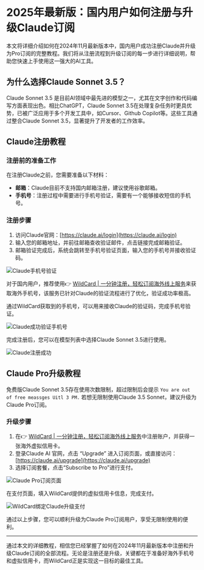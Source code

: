 # 2025年最新版：国内用户如何注册与升级Claude订阅

本文将详细介绍如何在2024年11月最新版本中，国内用户成功注册Claude并升级为Pro订阅的完整教程。我们将从注册流程到升级订阅的每一步进行详细说明，帮助您快速上手使用这一强大的AI工具。

## 为什么选择Claude Sonnet 3.5？

Claude Sonnet 3.5 是目前AI领域中最先进的模型之一，尤其在文字创作和代码编写方面表现出色。相比ChatGPT，Claude Sonnet 3.5在处理复杂任务时更具优势，已被广泛应用于多个开发工具中，如Cursor、Github Copilot等。这些工具通过整合Claude Sonnet 3.5，显著提升了开发者的工作效率。

## Claude注册教程

### 注册前的准备工作

在注册Claude之前，您需要准备以下材料：

- **邮箱**：Claude目前不支持国内邮箱注册，建议使用谷歌邮箱。
- **手机号**：注册过程中需要进行手机号验证，需要有一个能够接收短信的手机号。

### 注册步骤

1. 访问Claude官网：[https://claude.ai/login](https://claude.ai/login)
2. 输入您的邮箱地址，并前往邮箱查收验证邮件，点击链接完成邮箱验证。
3. 邮箱验证完成后，系统会跳转至手机号验证页面，输入您的手机号并接收验证码。

![Claude手机号验证](https://bbtdd.com/img/95399192208.webp)

对于国内用户，推荐使用👉 [WildCard | 一分钟注册，轻松订阅海外线上服务](https://bbtdd.com/WildCard)来获取海外手机号，该服务已针对Claude的验证流程进行了优化，验证成功率极高。

通过WildCard获取到的手机号，可以用来接收Claude的验证码，完成手机号验证。

![Claude成功验证手机号](https://bbtdd.com/img/12275067866.webp)

完成注册后，您可以在模型列表中选择Claude Sonnet 3.5进行使用。

![Claude注册成功](https://bbtdd.com/img/77756095575239.webp)

## Claude Pro升级教程

免费版Claude Sonnet 3.5存在使用次数限制，超过限制后会提示 `You are out of free meassges Uitl 3 PM.` 若想无限制使用Claude 3.5 Sonnet，建议升级为Claude Pro订阅。

### 升级步骤

1. 在👉 [WildCard | 一分钟注册，轻松订阅海外线上服务](https://bbtdd.com/WildCard)中注册账户，并获得一张海外虚拟信用卡。
2. 登录Claude AI 官网，点击 “Upgrade” 进入订阅页面，或直接访问：[https://claude.ai/upgrade](https://claude.ai/upgrade)
3. 选择订阅套餐，点击“Subscribe to Pro”进行支付。

![Claude Pro订阅页面](https://bbtdd.com/img/765777954587.webp)

在支付页面，填入WildCard提供的虚拟信用卡信息，完成支付。

![WildCard绑定Claude升级支付](https://bbtdd.com/img/4151265099977.webp)

通过以上步骤，您可以顺利升级为Claude Pro订阅用户，享受无限制使用的便利。

---

通过本文的详细教程，相信您已经掌握了如何在2024年11月最新版本中注册和升级Claude订阅的全部流程。无论是注册还是升级，关键都在于准备好海外手机号和虚拟信用卡，而WildCard正是实现这一目标的最佳工具。